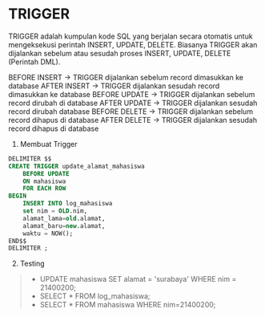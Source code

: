 # TRIGGER
TRIGGER adalah kumpulan kode SQL yang berjalan secara otomatis untuk mengeksekusi perintah INSERT, UPDATE, DELETE. Biasanya TRIGGER akan dijalankan sebelum atau sesudah proses INSERT, UPDATE, DELETE (Perintah DML).

BEFORE INSERT -> TRIGGER dijalankan sebelum record dimasukkan ke database
AFTER INSERT  -> TRIGGER dijalankan sesudah record dimasukkan ke database
BEFORE UPDATE -> TRIGGER dijalankan sebelum record dirubah di database
AFTER UPDATE  -> TRIGGER dijalankan sesudah record dirubah database
BEFORE DELETE -> TRIGGER dijalankan sebelum record dihapus di database
AFTER DELETE  -> TRIGGER dijalankan sesudah record dihapus di database

1. Membuat Trigger
```sql
DELIMITER $$
CREATE TRIGGER update_alamat_mahasiswa 
    BEFORE UPDATE 
    ON mahasiswa
    FOR EACH ROW 
BEGIN
    INSERT INTO log_mahasiswa
    set nim = OLD.nim,
    alamat_lama=old.alamat,
    alamat_baru=new.alamat,
    waktu = NOW(); 
END$$
DELIMITER ;
```

2. Testing
> - UPDATE mahasiswa SET alamat = 'surabaya' WHERE nim = 21400200;
> - SELECT * FROM log_mahasiswa;
> - SELECT * FROM mahasiswa WHERE nim=21400200;